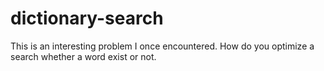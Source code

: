 # dictionary-search
This is an interesting problem I once encountered. How do you optimize a search whether a word exist or not.
